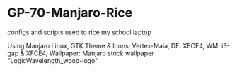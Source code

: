 # GP-70-Manjaro-Rice
configs and scripts used to rice my school laptop

Using Manjaro Linux,
GTK Theme & Icons: Vertex-Maia,
DE: XFCE4,
WM: i3-gap & XFCE4,
Wallpaper: Manjaro stock wallpaper "LogicWavelength_wood-logo"
